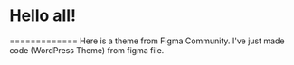 # Hello all!

=============
Here is a theme from Figma Community. I've just made code (WordPress Theme) from figma file.
